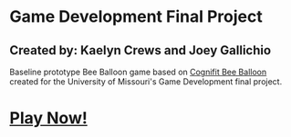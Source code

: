 # Game Development Final Project
## Created by: Kaelyn Crews and Joey Gallichio  

Baseline prototype Bee Balloon game based on [Cognifit Bee Balloon](https://www.cognifit.com/brain-games/bee-balloon) created for the University of Missouri's Game Development final project.

# [Play Now!](https://play.unity.com/en/games/fc435f49-17ea-4279-af58-14b4fce34c6e/bee-balloon)
